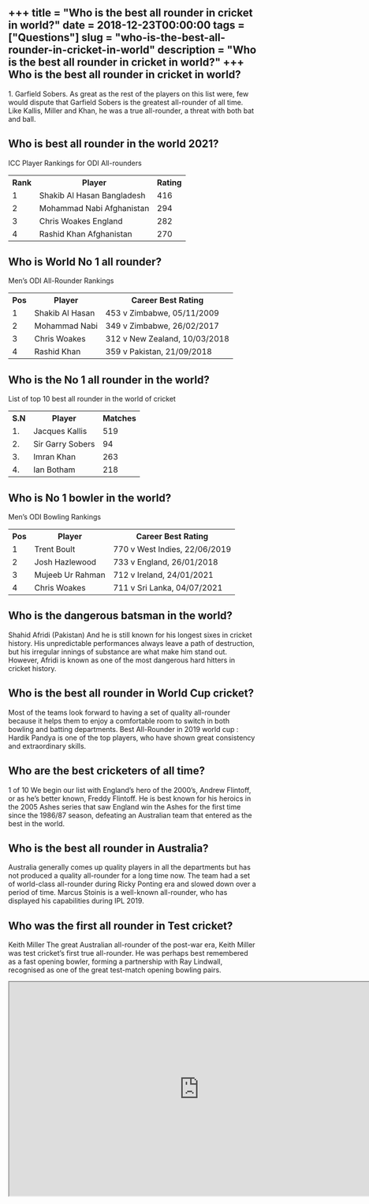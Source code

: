 +++
title = "Who is the best all rounder in cricket in world?"
date = 2018-12-23T00:00:00
tags = ["Questions"]
slug = "who-is-the-best-all-rounder-in-cricket-in-world"
description = "Who is the best all rounder in cricket in world?"
+++
Who is the best all rounder in cricket in world?
------------------------------------------------

1\. Garfield Sobers. As great as the rest of the players on this list were, few would dispute that Garfield Sobers is the greatest all-rounder of all time. Like Kallis, Miller and Khan, he was a true all-rounder, a threat with both bat and ball.

Who is best all rounder in the world 2021?
------------------------------------------

ICC Player Rankings for ODI All-rounders

<table><tr><th>Rank</th><th>Player</th><th>Rating</th></tr><tr><td>1</td><td>Shakib Al Hasan Bangladesh</td><td>416</td></tr><tr><td>2</td><td>Mohammad Nabi Afghanistan</td><td>294</td></tr><tr><td>3</td><td>Chris Woakes England</td><td>282</td></tr><tr><td>4</td><td>Rashid Khan Afghanistan</td><td>270</td></tr></table>

Who is World No 1 all rounder?
------------------------------

Men’s ODI All-Rounder Rankings

<table><tr><th>Pos</th><th>Player</th><th>Career Best Rating</th></tr><tr><td>1</td><td>Shakib Al Hasan</td><td>453 v Zimbabwe, 05/11/2009</td></tr><tr><td>2</td><td>Mohammad Nabi</td><td>349 v Zimbabwe, 26/02/2017</td></tr><tr><td>3</td><td>Chris Woakes</td><td>312 v New Zealand, 10/03/2018</td></tr><tr><td>4</td><td>Rashid Khan</td><td>359 v Pakistan, 21/09/2018</td></tr></table>

Who is the No 1 all rounder in the world?
-----------------------------------------

List of top 10 best all rounder in the world of cricket

<table><tr><th>S.N</th><th>Player</th><th>Matches</th></tr><tr><td>1.</td><td>Jacques Kallis</td><td>519</td></tr><tr><td>2.</td><td>Sir Garry Sobers</td><td>94</td></tr><tr><td>3.</td><td>Imran Khan</td><td>263</td></tr><tr><td>4.</td><td>Ian Botham</td><td>218</td></tr></table>

Who is No 1 bowler in the world?
--------------------------------

Men’s ODI Bowling Rankings

<table><tr><th>Pos</th><th>Player</th><th>Career Best Rating</th></tr><tr><td>1</td><td>Trent Boult</td><td>770 v West Indies, 22/06/2019</td></tr><tr><td>2</td><td>Josh Hazlewood</td><td>733 v England, 26/01/2018</td></tr><tr><td>3</td><td>Mujeeb Ur Rahman</td><td>712 v Ireland, 24/01/2021</td></tr><tr><td>4</td><td>Chris Woakes</td><td>711 v Sri Lanka, 04/07/2021</td></tr></table>

Who is the dangerous batsman in the world?
------------------------------------------

Shahid Afridi (Pakistan) And he is still known for his longest sixes in cricket history. His unpredictable performances always leave a path of destruction, but his irregular innings of substance are what make him stand out. However, Afridi is known as one of the most dangerous hard hitters in cricket history.

Who is the best all rounder in World Cup cricket?
-------------------------------------------------

Most of the teams look forward to having a set of quality all-rounder because it helps them to enjoy a comfortable room to switch in both bowling and batting departments. Best All-Rounder in 2019 world cup : Hardik Pandya is one of the top players, who have shown great consistency and extraordinary skills.

Who are the best cricketers of all time?
----------------------------------------

1 of 10 We begin our list with England’s hero of the 2000’s, Andrew Flintoff, or as he’s better known, Freddy Flintoff. He is best known for his heroics in the 2005 Ashes series that saw England win the Ashes for the first time since the 1986/87 season, defeating an Australian team that entered as the best in the world.

Who is the best all rounder in Australia?
-----------------------------------------

Australia generally comes up quality players in all the departments but has not produced a quality all-rounder for a long time now. The team had a set of world-class all-rounder during Ricky Ponting era and slowed down over a period of time. Marcus Stoinis is a well-known all-rounder, who has displayed his capabilities during IPL 2019.

Who was the first all rounder in Test cricket?
----------------------------------------------

Keith Miller The great Australian all-rounder of the post-war era, Keith Miller was test cricket’s first true all-rounder. He was perhaps best remembered as a fast opening bowler, forming a partnership with Ray Lindwall, recognised as one of the great test-match opening bowling pairs.

<iframe allow="accelerometer; autoplay; clipboard-write; encrypted-media; gyroscope; picture-in-picture" allowfullscreen="" class="__youtube_prefs__  epyt-is-override  no-lazyload" data-no-lazy="1" data-origheight="433" data-origwidth="770" data-skipgform_ajax_framebjll="" height="433" id="_ytid_17722" loading="lazy" src="https://www.youtube.com/embed/saPj15YgQ_c?enablejsapi=1&autoplay=0&cc_load_policy=0&cc_lang_pref=&iv_load_policy=1&loop=0&modestbranding=0&rel=1&fs=1&playsinline=0&autohide=2&theme=dark&color=red&controls=1&" title="YouTube player" width="770"></iframe>